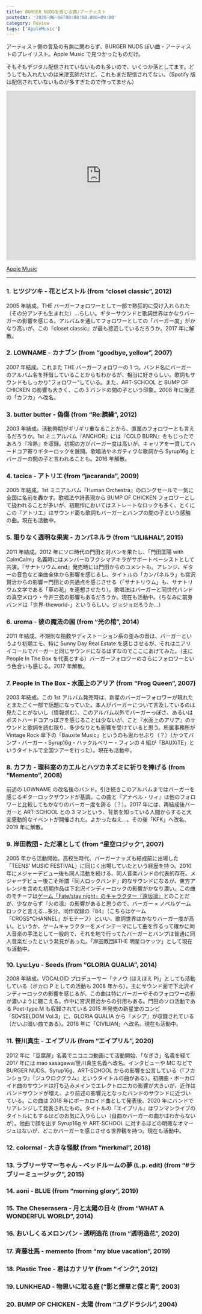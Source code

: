 ```yaml
---
title: BURGER NUDSを感じる曲/アーティスト
postedAt: '2020-06-06T00:08:00.000+09:00'
category: Review
tags: ['AppleMusic']
---
```


アーティスト側の言及の有無に関わらず、BURGER NUDS ぽい曲・アーティストのプレイリスト。Apple Music で見つかったものだけ。

そもそもデジタル配信されていないものも多いので、いくつか落としてます。どうしても入れたいのは米津玄師だけど、これもまだ配信されてない。（Spotify 版は配信されていないものが多すぎたので作ってません）

<iframe allow="autoplay *; encrypted-media *;" frameborder="0" height="450" style="width:100%;max-width:660px;overflow:hidden;background:transparent;" sandbox="allow-forms allow-popups allow-same-origin allow-scripts allow-storage-access-by-user-activation allow-top-navigation-by-user-activation" src="https://embed.music.apple.com/jp/playlist/burger-nuds%E3%82%92%E6%84%9F%E3%81%98%E3%82%8B%E6%9B%B2-%E3%82%A2%E3%83%BC%E3%83%86%E3%82%A3%E3%82%B9%E3%83%88/pl.u-MDAWLYJu4eRDmj?app=music&amp;at=1000lR8X"></iframe>

[Apple Music](https://music.apple.com/jp/playlist/burger-nuds%E3%82%92%E6%84%9F%E3%81%98%E3%82%8B%E6%9B%B2-%E3%82%A2%E3%83%BC%E3%83%86%E3%82%A3%E3%82%B9%E3%83%88/pl.u-MDAWLYJu4eRDmj)

---

### 1\. ヒツジツキ - 花とピストル (from “closet classic”, 2012)

2005 年結成。THE バーガーフォロワーとして一部で熱狂的に受け入れられた（その分アンチも生まれた）…らしい。ギターサウンドと歌詞世界はかなりバーガーの影響を感じる。アルバムを通してフォロワーとしての「バーガー度」がかなり高いが、この『closet classic』が最も接近しているだろうか。2017 年に解散。

### 2\. LOWNAME - カナブン (from “goodbye, yellow”, 2007)

2007 年結成。これまた THE バーガーフォロワーの 1 つ。バンド名にバーガーのアルバム名を拝借していることからもわかるが、相当に好きらしい。歌詞もサウンドもしっかり"フォロワー”している。また、ART-SCHOOL と BUMP OF CHICKEN の影響も大きく、この 3 バンドの間の子という印象。2008 年に後述の「カフカ」へ改名。

### 3\. butter butter - 偽傷 (from “Re:臍繰”, 2012)

2003 年結成。活動時期がギリギリ重なることから、直属のフォロワーとも言えるだろうか。1st ミニアルバム『ANCHOR』には『COLD BURN』をもじったであろう『冷熱』を収録。初期の方がバーガー度は高いが、キャリアを一貫してハードコア寄りギターロックを展開。歌唱法やネガティヴな歌詞から Syrup16g とバーガーの間の子と言われることも。2016 年解散。

### 4\. tacica - アトリエ (from “jacaranda”, 2009)

2005 年結成。1st ミニアルバム『Human Orchestra』のロングセールで一気に全国に名前を轟かす。歌唱法や詩表現から BUMP OF CHICKEN フォロワーとして扱われることが多いが、初期作においてはストレートなロックも多く、とくにこの『アトリエ』はサウンド面も歌詞もバーガーとバンプの間の子という感触の曲。現在も活動中。

### 5\. 限りなく透明な果実 - カンパネルラ (from “LILI&HAL”, 2015)

2011 年結成。2012 年にソロ時代の門田と対バンを果たし、「門田匡陽 with CalmCalm」名義時にはメンバーのフクシマアキラがサポートベーシストとして共演。『サナトリウム.end』発売時には門田からのコメントも。アレンジ、ギターの音色など楽曲全体から影響を感じるし、タイトルの「カンパネルラ」も宮沢賢治からの影響＝門田との共通点を感じさせる（「サナトリウム」も、サナトリウム文学である「草の花」を連想させたり）。歌唱法はバーガーと同世代バンドの真空メロウ・今井三弦の影響もあるだろうか。現在も活動中。（ちなみに前身バンドは「世界-theworld-」というらしい。ジョジョだろうか…）

### 6\. urema - 彼の魔法の国 (from “光の棺”, 2014)

2011 年結成。不規則な拍数やディストーション系の歪みの音は、バーガーというより初期エモ、特に Sunny Day Real Estate を感じさせるが、それはニアリイコールでバーガーと同じサウンドになるはずなのでここにあげてみた。（主に People In The Box を代表とする）バーガーフォロワーのさらにフォロワーという色合いも感じる。2017 年解散。

### 7\. People In The Box - 水面上のアリア (from “Frog Queen”, 2007)

2003 年結成。この 1st アルバム発売時は、新星のバーガーフォロワーが現れたとまたごく一部で話題になっていた。本人がバーガーについて言及しているのは見たことがないし（情報求む）、このアルバム以外でバーガーっぽさ、あるいはポストハードコアっぽさを感じることは少ないが、こと『水面上のアリア』のサウンドと歌詞を読む限り、多少なりとも影響を受けていると思う。所属事務所が Vintage Rock 傘下の「Bauxite Music」というのも思わせぶり（？）（かつてバンプ・バーガー・Syrup16g・ハックルベリー・フィンの 4 組が「BAUXiTE」というタイトルで全国ツアーを行った）。現在も活動中。

### 8\. カフカ - 理科室のカエルとハツカネズミに祈りを捧げる (from “Memento”, 2008)

前述の LOWNAME の改名後のバンド。引き続きこのアルバムまではバーガーを感じるギターロックサウンドが基調。この曲と『アナベル・リィ』は他のフォロワーと比較してもかなりのバーガー度を誇る（？）。2017 年には、再結成後バーガーと ART-SCHOOL との 3 マンという、背景を知っている人間からすると大変感動的なイベントが開催された。よかったねえ…。その後「KFK」へ改名、2019 年に解散。

### 9\. 岸田教団 - ただ凛として (from “星空ロジック”, 2007)

2005 年から活動開始。高校生時代、バーガーナッズも結成前に出場した「TEENS’ MUSIC FESTIVAL」に同じく出場していたという経歴を持つ。2010 年にメジャーデビュー後も同人活動を続ける、同人音楽バンドの代表的存在。メジャーデビュー後こそ所謂「同人ロックバンド」的なサウンドになるが、東方アレンジを含めた初期作品は下北沢インディーロックの影響がかなり濃い。この曲のモチーフは[ゲーム「Fate/stay night」のキャラクター『遠坂凛』](https://w.atwiki.jp/kisidakyodan%5Fwiki/pages/88.html)とのことだが、少なからず『火の凛』の影響があると思うので、バーガー × ノベルゲームロックと言える…多分。同作収録の『84』（こちらはゲーム「CROSS†CHANNEL」がモチーフ）といい、歌詞世界はかなりバーガー度が高い。というか、ゲームキャラクターをメインテーマにして曲を作るって確かに同人音楽の手法として一般的で、それを地で行ってたバーガーとバンプは普通に同人音楽だったという発見があった。「岸田教団&THE 明星ロケッツ」として現在も活動中。

### 10\. Lyu:Lyu - Seeds (from “GLORIA QUALIA”, 2014)

2008 年結成。VOCALOID プロデューサー「ナノウ (ほえほえ P)」としても活動している（ボカロ P としての活動も 2008 年から）。主にサウンド面で下北沢インディーロックの影響を感じるが、この曲は特にバーガーやそのフォロワーの影が濃いように聴こえる。作中に宮沢賢治からの引用もある。門田のソロ活動である Poet-type.M も収録されている 2015 年発売の新星堂のコンピ「SD√SELDOM Vol.3」に、GLORIA QUALIA から『メシア』が収録されている（だいぶ暗い曲である）。2016 年に「CIVILIAN」へ改名。現在も活動中。

### 11\. 笹川真生 - エイプリル (from “エイプリル”, 2020)

2012 年に「豆腐屋」名義でニコニコ動画にて活動開始、「なぎさ」名義を経て 2017 年には mao sasagawa/笹川真生名義へ改名。インタビューや MC などで BURGER NUDS、Syrup16g、ART-SCHOOL からの影響を公言している（『フカンショウ』『ジュウロクグラム』というタイトルの曲がある）。初期曲・ボーカロイド曲のサウンドは打ち込みメインでエレクトロニカの影響が大きいが、近作はバンドサウンドが増え、より前述の影響元となったバンドのサウンドに近づいている。この曲は 2018 年にボーカロイド曲として発表後、2020 年にバンドでリアレンジして発表されたもの。タイトルの『エイプリル』はワンマンライブのタイトルにもするほどのお気に入りらしい（自曲かバーガーの曲かはわからないが）。他曲で顔を出す Syrup16g や ART-SCHOOL に対するほどの明確なオマージュはないが、どこかバーガーを感じさせる世界観を持つ。現在も活動中。

### 12\. colormal - 大きな怪獣 (from “merkmal”, 2018)

### 13\. ラブリーサマーちゃん - ベッドルームの夢 (L.p. edit) (from “#ラブリーミュージック”, 2015)

### 14\. aoni - BLUE (from “morning glory”, 2019)

### 15\. The Cheserasera - 月と太陽の日々 (from “WHAT A WONDERFUL WORLD”, 2014)

### 16\. おいしくるメロンパン - 透明造花 (from “透明造花”, 2020)

### 17\. 斉藤壮馬 - memento (from “my blue vacation”, 2019)

### 18\. Plastic Tree - 君はカナリヤ (from “インク”, 2012)

### 19\. LUNKHEAD - 物思いに耽る庭 (“影と煙草と僕と青”, 2003)

### 20\. BUMP OF CHICKEN - 太陽 (from “ユグドラシル”, 2004)
